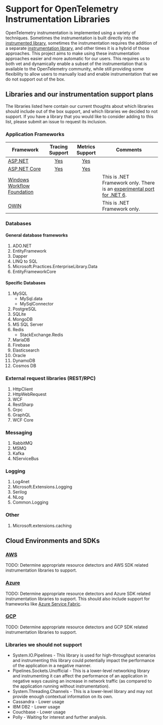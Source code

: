 # Support for OpenTelemetry Instrumentation Libraries

OpenTelemetry instrumentation is implemented using a variety of techniques.
Sometimes the instrumentation is built directly into the
[instrumented library](https://github.com/open-telemetry/opentelemetry-specification/blob/main/specification/glossary.md#instrumented-library),
sometimes the instrumentation requires the addition of a separate
[instrumentation library](https://github.com/open-telemetry/opentelemetry-specification/blob/main/specification/glossary.md#instrumentation-library),
and other times it is a hybrid of those approaches. This
project aims to make using these instrumentation approaches easier and more
automatic for our users. This requires us to both vet and dynamically enable a
subset of the instrumentation that is available to the OpenTelemetry community,
while still providing some flexibility to allow users to manually load and enable
instrumentation that we do not support out of the box.

## Libraries and our instrumentation support plans

The libraries listed here contain our current thoughts about which libraries should
include out of the box support, and which libraries we decided to not support. If
you have a library that you would like to consider adding to this list, please
submit an issue to request its inclusion.

### Application Frameworks

| Framework | Tracing Support | Metrics Support | Comments |
| --- | :---: | :---: | --- |
| [ASP.NET](https://docs.microsoft.com/en-us/aspnet/overview) | [Yes](./config.md#instrumented-traces-libraries-and-frameworks) | [Yes](./config.md#instrumented-metrics-libraries-and-frameworks) | |
| [ASP.NET Core](https://docs.microsoft.com/en-us/aspnet/core/introduction-to-aspnet-core?view=aspnetcore-6.0) | [Yes](./config.md#instrumented-traces-libraries-and-frameworks) | [Yes](./config.md#instrumented-metrics-libraries-and-frameworks) | |
| [Windows Workflow Foundation](https://docs.microsoft.com/en-us/dotnet/framework/windows-workflow-foundation/) | | | This is .NET Framework only. There is an [experimental port for .NET 6](https://github.com/UiPath/CoreWF). | |
| [OWIN](https://docs.microsoft.com/en-us/aspnet/aspnet/overview/owin-and-katana/) | | | This is .NET Framework only. |

### Databases

#### General database frameworks

1. ADO.NET
1. EntityFramework
1. Dapper
1. LINQ to SQL
1. Microsoft.Practices.EnterpriseLibrary.Data
1. EntityFrameworkCore

#### Specific Databases

1. MySQL
    * MySql.data
    * MySqlConnector
1. PostgreSQL
1. SQLite
1. MongoDB
1. MS SQL Server
1. Redis
    * StackExchange.Redis
1. MariaDB
1. Firebase
1. Elasticsearch
1. Oracle
1. DynamoDB
1. Cosmos DB

### External request libraries (REST/RPC)

1. HttpClient
1. HttpWebRequest
1. WCF
1. RestSharp
1. Grpc
1. GraphQL
1. WCF Core

### Messaging

1. RabbitMQ
1. MSMQ
1. Kafka
1. NServiceBus

### Logging

1. Log4net
1. Microsoft.Extensions.Logging
1. Serilog
1. NLog
1. Common.Logging

### Other

1. Microsoft.extensions.caching

## Cloud Environments and SDKs

### [AWS](https://aws.amazon.com/)

TODO: Determine appropriate resource detectors and AWS SDK related
instrumentation libraries to support.

### [Azure](https://azure.microsoft.com/)

TODO: Determine appropriate resource detectors and Azure SDK related
instrumentation libraries to support. This should also include support
for frameworks like [Azure Service Fabric](https://azure.microsoft.com/en-us/services/service-fabric/).

### [GCP](https://cloud.google.com/)

TODO: Determine appropriate resource detectors and GCP SDK related
instrumentation libraries to support.

### Libraries we should not support

* System.IO.Pipelines - This library is used for high-throughput scenarios and
instrumenting this library could potentially impact the performance of the
application in a negative manner.
* Pipelines.Sockets.Unofficial - This is a lower-level networking library and
instrumenting it can affect the performance of an application in negative ways
causing an increase in network traffic (as compared to the application running
without instrumentation).
* System.Threading.Channels - This is a lower-level library and may not provide
enough contextual information on its own.
* Cassandra - Lower usage
* IBM DB2 - Lower usage
* Couchbase - Lower usage
* Polly - Waiting for interest and further analysis.

